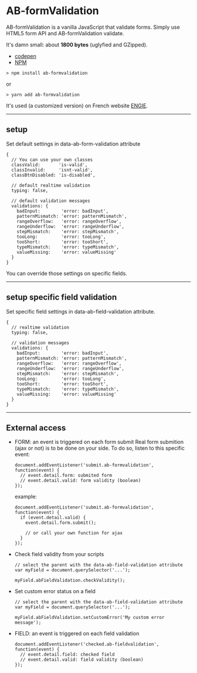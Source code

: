 # AB-formValidation

AB-formValidation is a vanilla JavaScript that validate forms. Simply use HTML5 form API and AB-formValidation validate.

It's damn small: about **1800 bytes** (uglyfied and GZipped).

- [codepen](hhttps://codepen.io/lordfpx/pen/RgdygX?editors=0010)
- [NPM](https://www.npmjs.com/package/ab-formvalidation)

```
> npm install ab-formvalidation
```
or
```
> yarn add ab-formvalidation
```

It's used (a customized version) on French website [ENGIE](https://particuliers.engie.fr/).

---

## setup
Set default settings in data-ab-form-validation attribute

```
{
  // You can use your own classes
  classValid:       'is-valid',
  classInvalid:     'isnt-valid',
  classBtnDisabled: 'is-disabled',

  // default realtime validation
  typing: false,

  // default validation messages
  validations: {
    badInput:        'error: badInput',
    patternMismatch: 'error: patternMismatch',
    rangeOverflow:   'error: rangeOverflow',
    rangeUnderflow:  'error: rangeUnderflow',
    stepMismatch:    'error: stepMismatch',
    tooLong:         'error: tooLong',
    tooShort:        'error: tooShort',
    typeMismatch:    'error: typeMismatch',
    valueMissing:    'error: valueMissing'
  }
}
```

You can override those settings on specific fields.

---
## setup specific field validation
Set specific field settings in data-ab-field-validation attribute.

```
{
  // realtime validation
  typing: false,

  // validation messages
  validations: {
    badInput:        'error: badInput',
    patternMismatch: 'error: patternMismatch',
    rangeOverflow:   'error: rangeOverflow',
    rangeUnderflow:  'error: rangeUnderflow',
    stepMismatch:    'error: stepMismatch',
    tooLong:         'error: tooLong',
    tooShort:        'error: tooShort',
    typeMismatch:    'error: typeMismatch',
    valueMissing:    'error: valueMissing'
  }
}
```

---
## External access

* FORM: an event is triggered on each form submit
  Real form submition (ajax or not) is to be done on your side. To do so, listen to this specific event:

  ```
  document.addEventListener('submit.ab-formvalidation', function(event) {
    // event.detail.form: submited form
    // event.detail.valid: form validity (boolean)
  });
  ```

  example:
  ```
  document.addEventListener('submit.ab-formvalidation', function(event) {
    if (event.detail.valid) {
      event.detail.form.submit();

      // or call your own function for ajax
    }
  });
  ```

* Check field validity from your scripts
  ```
  // select the parent with the data-ab-field-validation attribute
  var myField = document.querySelector('...');

  myField.abFieldValidation.checkValidity();
  ```

* Set custom error status on a field
  ```
  // select the parent with the data-ab-field-validation attribute
  var myField = document.querySelector('...');

  myField.abFieldValidation.setCustomError('My custom error message');
  ```

* FIELD: an event is triggered on each field validation
  ```
  document.addEventListener('checked.ab-fieldvalidation', function(event) {
    // event.detail.field: checked field
    // event.detail.valid: field validity (boolean)
  });
  ```
